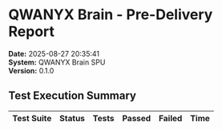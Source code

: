 # QWANYX Brain - Pre-Delivery Report
**Date:** 2025-08-27 20:35:41  
**System:** QWANYX Brain SPU  
**Version:** 0.1.0  

## Test Execution Summary

| Test Suite | Status | Tests | Passed | Failed | Time |
|------------|--------|-------|--------|--------|------|
